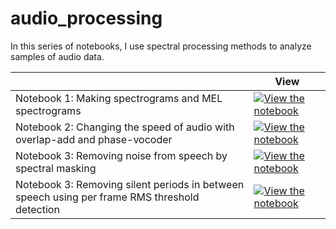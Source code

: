 # audio_processing
In this series of notebooks, I use spectral processing methods to analyze samples of audio data. 

|   | View |
| - | --- |
| Notebook 1: Making spectrograms and MEL spectrograms | [![View the notebook](https://img.shields.io/badge/render-nbviewer-orange.svg)](https://nbviewer.jupyter.org/github/davidfox87/audio_processing/blob/main/Spectrogram_MEL.ipynb) |
| Notebook 2: Changing the speed of audio with overlap-add and phase-vocoder | [![View the notebook](https://img.shields.io/badge/render-nbviewer-orange.svg)](https://nbviewer.jupyter.org/github/davidfox87/audio_processing/blob/main/changing%20speed%20of%20audio.ipynb) |
| Notebook 3: Removing noise from speech by spectral masking | [![View the notebook](https://img.shields.io/badge/render-nbviewer-orange.svg)](https://nbviewer.jupyter.org/github/davidfox87/audio_processing/blob/main/Noise%20reduction.ipynb) |
| Notebook 3: Removing silent periods in between speech using per frame RMS threshold detection  | [![View the notebook](https://img.shields.io/badge/render-nbviewer-orange.svg)](https://nbviewer.jupyter.org/github/davidfox87/audio_processing/blob/main/deepgram_remove_silence.ipynb?flush_cache=true) |





